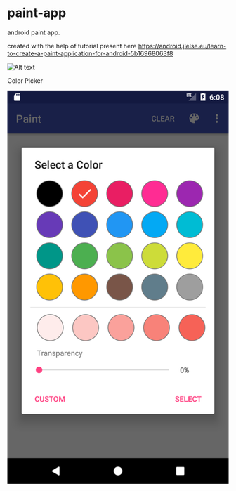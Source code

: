 # paint-app
android paint app.

created with the help of tutorial present here 
https://android.jlelse.eu/learn-to-create-a-paint-application-for-android-5b16968063f8

![Alt text](img/img.png?raw=true "Paint")

Color Picker 

![Alt text](img/img2.png?raw=true "Color Picker")
